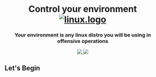 <h1 align="center">
  Control your environment
  <br>
  <a href="https://github.com/smadi0x86/CSC-RedOps"><img src="https://i.pinimg.com/originals/2f/35/42/2f35421b4bdaead24c9b8d1f7f228038.gif" alt="linux.logo"></a>
  <br>
  </h1>
 
 <h3 align="center">Your environment is any linux distro you will be using in offensive operations</h3>
 
<p align="center">
  <a href="">
   <img src=https://img.shields.io/badge/Red-Team-darkred>
   <img src=https://img.shields.io/badge/Environment-Control-blue>
  </a>
  </p>
  
## Let's Begin
